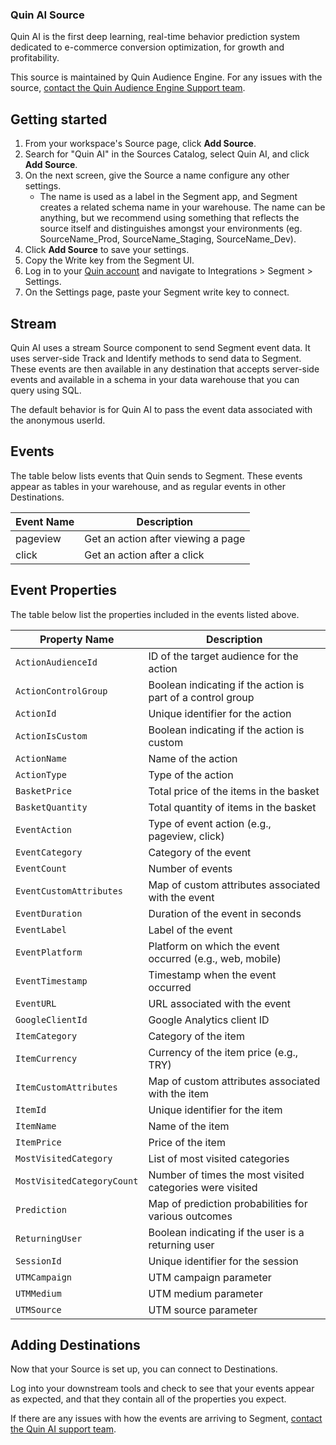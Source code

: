 
### Quin AI Source

Quin AI is the first deep learning, real-time behavior prediction system dedicated to e-commerce conversion optimization, for growth and profitability.

This source is maintained by Quin Audience Engine. For any issues with the source, [contact the Quin Audience Engine Support team](mailto:hello@quinengine.com).

## Getting started

1. From your workspace's Source page, click **Add Source**.
2. Search for "Quin AI" in the Sources Catalog, select Quin AI, and click **Add Source**.
3. On the next screen, give the Source a name configure any other settings.
   - The name is used as a label in the Segment app, and Segment creates a related schema name in your warehouse. The name can be anything, but we recommend using something that reflects the source itself and distinguishes amongst your environments (eg. SourceName_Prod, SourceName_Staging, SourceName_Dev).
4. Click **Add Source** to save your settings.
5. Copy the Write key from the Segment UI.
6. Log in to your [Quin account](https://portal.quinengine.com/) and navigate to Integrations > Segment > Settings.
7. On the Settings page, paste your Segment write key to connect.

## Stream

Quin AI uses a stream Source component to send Segment event data. It uses server-side Track and Identify methods to send data to Segment. These events are then available in any destination that accepts server-side events and available in a schema in your data warehouse that you can query using SQL.

The default behavior is for Quin AI to pass the event data associated with the anonymous userId.

## Events

The table below lists events that Quin sends to Segment. These events appear as tables in your warehouse, and as regular events in other Destinations.

| Event Name         | Description                        |
|--------------------|------------------------------------|
| pageview           | Get an action after viewing a page |
| click              | Get an action after a click        |  


## Event Properties

The table below list the properties included in the events listed above.

| Property Name              | Description                                                 |
|----------------------------|-------------------------------------------------------------|
| `ActionAudienceId`         | ID of the target audience for the action                    |
| `ActionControlGroup`       | Boolean indicating if the action is part of a control group |
| `ActionId`                 | Unique identifier for the action                            |
| `ActionIsCustom`           | Boolean indicating if the action is custom                  |
| `ActionName`               | Name of the action                                          |                          
| `ActionType`               | Type of the action                                          |                         
| `BasketPrice`              | Total price of the items in the basket                      |                         
| `BasketQuantity`           | Total quantity of items in the basket                       |                         
| `EventAction`              | Type of event action (e.g., pageview, click)                |                       
| `EventCategory`            | Category of the event                                       |                                                          
| `EventCount`               | Number of events                                            |                        
| `EventCustomAttributes`    | Map of custom attributes associated with the event          |                         
| `EventDuration`            | Duration of the event in seconds                            |                        
| `EventLabel`               | Label of the event                                          |                        
| `EventPlatform`            | Platform on which the event occurred (e.g., web, mobile)    |                        
| `EventTimestamp`           | Timestamp when the event occurred                           |                       
| `EventURL`                 | URL associated with the event                               |                      
| `GoogleClientId`           | Google Analytics client ID                                  |                        
| `ItemCategory`             | Category of the item                                        |                                                             
| `ItemCurrency`             | Currency of the item price (e.g., TRY)                      |                                                             
| `ItemCustomAttributes`     | Map of custom attributes associated with the item           |                                                             
| `ItemId`                   | Unique identifier for the item                              |                                                             
| `ItemName`                 | Name of the item                                            |                                                             
| `ItemPrice`                | Price of the item                                           |                                                             
| `MostVisitedCategory`      | List of most visited categories                             |                                                             
| `MostVisitedCategoryCount` | Number of times the most visited categories were visited    |                                                             
| `Prediction`               | Map of prediction probabilities for various outcomes        |
| `ReturningUser`            | Boolean indicating if the user is a returning user          |                                                             
| `SessionId`                | Unique identifier for the session                           |                                                             
| `UTMCampaign`              | UTM campaign parameter                                      |                                                             
| `UTMMedium`                | UTM medium parameter                                        |                                                             
| `UTMSource`                | UTM source parameter                                        |                                                                              


## Adding Destinations

Now that your Source is set up, you can connect to Destinations.

Log into your downstream tools and check to see that your events appear as expected, and that they contain all of the properties you expect.

If there are any issues with how the events are arriving to Segment, [contact the Quin AI support team](mailto:hello@<quinengine.com).
